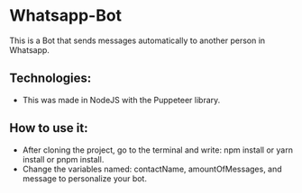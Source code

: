 # Whatsapp-Bot

This is a Bot that sends messages automatically to another person in Whatsapp.

## Technologies:
- This was made in NodeJS with the Puppeteer library.

## How to use it:
- After cloning the project, go to the terminal and write: npm install or yarn install or pnpm install.
- Change the variables named: contactName, amountOfMessages, and message to personalize your bot.
